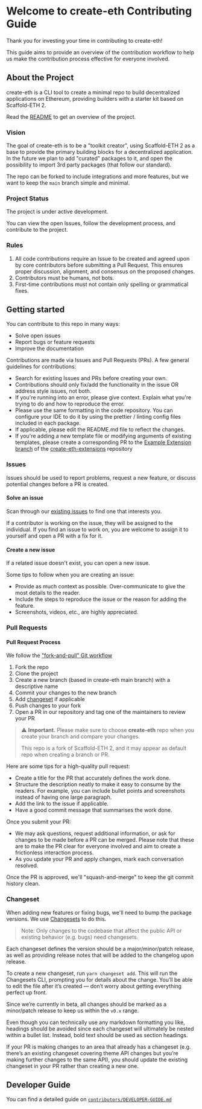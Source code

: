 # Welcome to create-eth Contributing Guide

Thank you for investing your time in contributing to create-eth!

This guide aims to provide an overview of the contribution workflow to help us make the contribution process effective for everyone involved.

## About the Project

create-eth is a CLI tool to create a minimal repo to build decentralized applications on Ethereum, providing builders with a starter kit based on Scaffold-ETH 2.

Read the [README](README.md) to get an overview of the project.

### Vision

The goal of create-eth is to be a "toolkit creator", using Scaffold-ETH 2 as a base to provide the primary building blocks for a decentralized application. In the future we plan to add "curated" packages to it, and open the possibility to import 3rd party packages (that follow our standard).

The repo can be forked to include integrations and more features, but we want to keep the `main` branch simple and minimal.

### Project Status

The project is under active development.

You can view the open Issues, follow the development process, and contribute to the project.

### Rules

1. All code contributions require an Issue to be created and agreed upon by core contributors before submitting a Pull Request. This ensures proper discussion, alignment, and consensus on the proposed changes.
2. Contributors must be humans, not bots.
3. First-time contributions must not contain only spelling or grammatical fixes.

## Getting started

You can contribute to this repo in many ways:

- Solve open issues
- Report bugs or feature requests
- Improve the documentation

Contributions are made via Issues and Pull Requests (PRs). A few general guidelines for contributions:

- Search for existing Issues and PRs before creating your own.
- Contributions should only fix/add the functionality in the issue OR address style issues, not both.
- If you're running into an error, please give context. Explain what you're trying to do and how to reproduce the error.
- Please use the same formatting in the code repository. You can configure your IDE to do it by using the prettier / linting config files included in each package.
- If applicable, please edit the README.md file to reflect the changes.
- If you're adding a new template file or modifying arguments of existing templates, please create a corresponding PR to the [Example Extension branch](https://github.com/scaffold-eth/create-eth-extensions/tree/example) of the [create-eth-extensions](https://github.com/scaffold-eth/create-eth-extensions) repository

### Issues

Issues should be used to report problems, request a new feature, or discuss potential changes before a PR is created.

#### Solve an issue

Scan through our [existing issues](https://github.com/scaffold-eth/create-eth/issues) to find one that interests you.

If a contributor is working on the issue, they will be assigned to the individual. If you find an issue to work on, you are welcome to assign it to yourself and open a PR with a fix for it.

#### Create a new issue

If a related issue doesn't exist, you can open a new issue.

Some tips to follow when you are creating an issue:

- Provide as much context as possible. Over-communicate to give the most details to the reader.
- Include the steps to reproduce the issue or the reason for adding the feature.
- Screenshots, videos, etc., are highly appreciated.

### Pull Requests

#### Pull Request Process

We follow the ["fork-and-pull" Git workflow](https://github.com/susam/gitpr)

1. Fork the repo
2. Clone the project
3. Create a new branch (based in create-eth main branch) with a descriptive name
4. Commit your changes to the new branch
5. Add [changeset](#changeset) if applicable
6. Push changes to your fork
7. Open a PR in our repository and tag one of the maintainers to review your PR

> ⚠️ **Important.** Please make sure to choose **create-eth** repo when you create your branch and compare your changes.
>
> This repo is a fork of Scaffold-ETH 2, and it may appear as default repo when creating a branch or PR.

Here are some tips for a high-quality pull request:

- Create a title for the PR that accurately defines the work done.
- Structure the description neatly to make it easy to consume by the readers. For example, you can include bullet points and screenshots instead of having one large paragraph.
- Add the link to the issue if applicable.
- Have a good commit message that summarises the work done.

Once you submit your PR:

- We may ask questions, request additional information, or ask for changes to be made before a PR can be merged. Please note that these are to make the PR clear for everyone involved and aim to create a frictionless interaction process.
- As you update your PR and apply changes, mark each conversation resolved.

Once the PR is approved, we'll "squash-and-merge" to keep the git commit history clean.

### Changeset

When adding new features or fixing bugs, we'll need to bump the package versions. We use [Changesets](https://github.com/changesets/changesets) to do this.

> Note: Only changes to the codebase that affect the public API or existing behavior (e.g. bugs) need changesets.

Each changeset defines the version should be a major/minor/patch release, as well as providing release notes that will be added to the changelog upon release.

To create a new changeset, run `yarn changeset add`. This will run the Changesets CLI, prompting you for details about the change. You’ll be able to edit the file after it’s created — don’t worry about getting everything perfect up front.

Since we’re currently in beta, all changes should be marked as a minor/patch release to keep us within the `v0.x` range.

Even though you can technically use any markdown formatting you like, headings should be avoided since each changeset will ultimately be nested within a bullet list. Instead, bold text should be used as section headings.

If your PR is making changes to an area that already has a changeset (e.g. there’s an existing changeset covering theme API changes but you’re making further changes to the same API), you should update the existing changeset in your PR rather than creating a new one.

## Developer Guide

You can find a detailed guide on [`contributors/DEVELOPER-GUIDE.md`](contributors/DEVELOPER-GUIDE.md)
